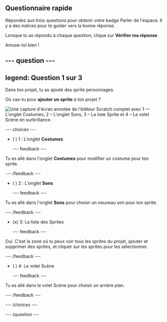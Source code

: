## Questionnaire rapide

Répondez aux trois questions pour obtenir votre badge Parler de l'espace. Il y a des indices pour te guider vers la bonne réponse.

Lorsque tu as répondu à chaque question, clique sur **Vérifier ma réponse**.

Amuse-toi bien !

--- question ---
---
legend: Question 1 sur 3
---

Dans ton projet, tu as ajouté des sprite personnages.

Où vas-tu pour **ajouter un sprite** à ton projet ?

![Une capture d'écran annotée de l'éditeur Scratch complet avec 1 — L'onglet Costumes, 2 – L'onglet Sons, 3 – La liste Sprite et 4 – Le volet Scène en surbrillance.](images/question1.png)

--- choices ---

- ( ) 1 : L'onglet **Costumes**

  --- feedback ---

Tu es allé dans l'onglet **Costumes** pour modifier un costume pour ton sprite.

  --- /feedback ---

- ( ) 2 : L'onglet **Sons**

  --- feedback ---

Tu es allé dans l'onglet **Sons** pour choisir un nouveau son pour ton sprite.

  --- /feedback ---

- (x) 3: La liste des Sprites

  --- feedback ---

Oui. C'est la zone où tu peux voir tous les sprites du projet, ajouter et supprimer des sprites, et cliquer sur les sprites pour les sélectionner.

  --- /feedback ---

- ( ) 4: Le volet Scène

  --- feedback ---

Tu es allé dans le volet Scène pour choisir un arrière plan.

  --- /feedback ---

--- /choices ---

--- /question ---
